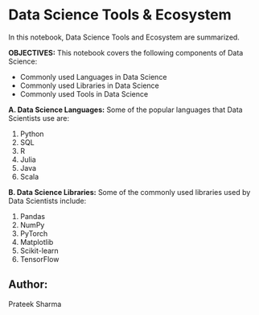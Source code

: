 # Data Science Tools & Ecosystem

In this notebook, Data Science Tools and Ecosystem are summarized.

<b>OBJECTIVES:</b> This notebook covers the following components of Data Science:
<ul>
    <li>Commonly used Languages in Data Science</li>
    <li>Commonly used Libraries in Data Science</li>
    <li>Commonly used Tools in Data Science</li>
</ul>

<b>A. Data Science Languages:</b> Some of the popular languages that Data Scientists use are:
<ol>
    <li>Python</li>
    <li>SQL</li>
    <li>R</li>
    <li>Julia</li>
    <li>Java</li>
    <li>Scala</li>
</ol>

<b>B. Data Science Libraries:</b> Some of the commonly used libraries used by Data Scientists include:
<ol>
    <li>Pandas</li>
    <li>NumPy</li>
    <li>PyTorch</li>
    <li>Matplotlib</li>
    <li>Scikit-learn</li>
    <li>TensorFlow</li>
</ol>



<h2>Author:</h2>
Prateek Sharma
